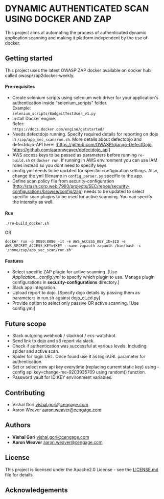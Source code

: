 # DYNAMIC AUTHENTICATED SCAN USING DOCKER AND ZAP
This project aims at automating the process of authenticated dynamic application scanning and making it platform independent by the use of docker.

## Getting started
This project uses the latest OWASP ZAP docker available on docker hub called owasp/zap2docker-weekly.

#### Pre-requisites

* Create selenium scripts using selenium web driver for your application's authentication inside "selenium_scripts" folder.  
Example:  
``
selenium_scripts/BodgeitTestUser_v1.py
``
* Install Docker engine.  
Refer:  
``
https://docs.docker.com/engine/getstarted/
``
* Needs defectdojo running. Specify required details for reporting on dojo in `/zap/app_sec_scan/run.sh`. More details about defectdojo and defectdojo-API here: [https://github.com/OWASP/django-DefectDojo, https://github.com/aaronweaver/defectdojo_api]
* AWS access keys to be passed as parameters before running `re-build.sh` or `docker run`. If running in AWS environment you can use IAM roles instead so you dont need to specify keys.
* config.yml needs to be updated for specific configuration settings. Also, change the yml filename in `config_parser.py` specific to the app.
* Define scan policy file from security-configuration (http://stash.corp.web:7990/projects/SEC/repos/security-configurations/browse/config/zap) needs to be updated to select specific scan plugins to be used for active scanning. You can specify the intensity as well.

#### Run
```
./re-build_docker.sh
```
OR
```
docker run -p 8080:8080 -it -e AWS_ACCESS_KEY_ID=$ID -e AWS_SECRET_ACCESS_KEY=$KEY --name zapauth zapauth /bin/bash -c '/home/zap/app_sec_scan/run.sh'
```

#### Features
* Select specific ZAP plugin for active scanning. [Use _Application__config.yml_ to specify which plugin to use. Manage plugin configurations in **security-configurations** directory.]
* Slack app integration.
* Upload report to dojo. [Specify dojo details by passing them as parameters in run.sh against dojo_ci_cd.py]
* Provide option to select only passive OR active scanning. [Use config.yml]

## Future scope
* Slack outgoing webhook / slackbot / ecs-watchbot.
* Send link to dojo and s3 report via slack. 
* Check if authentication was successful at various levels. Including spider and active scan.
* Spider for login URL. Once found use it as loginURL parameter for authentication.
* Set or select new api key everytime (replacing current static key) using -config api.key=change-me-9203935709 using random() function.
* Password vault for ID:KEY environment variables.

## Contributing
* Vishal Gori <vishal.gori@cengage.com>
* Aaron Weaver <aaron.weaver@cengage.com>

## Authors
* **Vishal Gori** <vishal.gori@cengage.com>
* **Aaron Weaver** <aaron.weaver@cengage.com>

## License
This project is licensed under the Apache2.0 License - see the [LICENSE.md](LICENSE.md) file for details

## Acknowledgements
